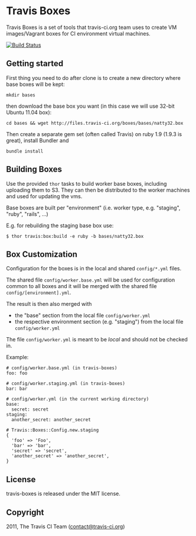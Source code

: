# Travis Boxes

Travis Boxes is a set of tools that travis-ci.org team uses to create VM images/Vagrant boxes for
CI environment virtual machines.

[![Build Status](https://secure.travis-ci.org/travis-ci/travis-boxes.png)](http://travis-ci.org/travis-ci/travis-boxes)


## Getting started

First thing you need to do after clone is to create a new directory where base boxes will be kept:

    mkdir bases

then download the base box you want (in this case we will use 32-bit Ubuntu 11.04 box):

    cd bases && wget http://files.travis-ci.org/boxes/bases/natty32.box

Then create a separate gem set (often called Travis) on ruby 1.9 (1.9.3 is great), install Bundler and

    bundle install


## Building Boxes

Use the provided `thor` tasks to build worker base boxes, including uploading them to S3. They can then be distributed to the worker machines and used for updating the vms.

Base boxes are built per "environment" (i.e. worker type, e.g. "staging", "ruby", "rails", ...)

E.g. for rebuilding the staging base box use:

    $ thor travis:box:build -e ruby -b bases/natty32.box


## Box Customization

Configuration for the boxes is in the local and shared `config/*.yml` files.

The shared file `config/worker.base.yml` will be used for configuration common to all boxes and it will be merged with the shared file `config/[environment].yml`.

The result is then also merged with

* the "base" section from the local file `config/worker.yml`
* the respective environment section (e.g. "staging") from the local file `config/worker.yml`

The file `config/worker.yml` is meant to be *local* and should not be checked in.

Example:

    # config/worker.base.yml (in travis-boxes)
    foo: foo

    # config/worker.staging.yml (in travis-boxes)
    bar: bar

    # config/worker.yml (in the current working directory)
    base:
      secret: secret
    staging:
      another_secret: another_secret

    # Travis::Boxes::Config.new.staging
    {
      'foo' => 'Foo',
      'bar' => 'bar',
      'secret' => 'secret',
      'another_secret' => 'another_secret',
    }

## License

travis-boxes is released under the MIT license.


## Copyright

2011, The Travis CI Team (contact@travis-ci.org)
